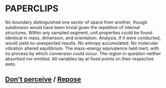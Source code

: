 # PAPERCLIPS

No boundary distinguished one sector of space from another, though subdivision would have been trivial given the repetition of internal structures. Within any sampled segment, unit properties could be found identical in mass, dimension, and orientation. Analysis, if it were conducted, would yield no unexpected results. No entropy accumulated. No molecular vibration altered equilibrium. The mass-energy equivalence held inert, with no process by which conversion could occur. The region in question neither absorbed nor emitted. All variables lay at fixed points on their respective axes.

## [Don't perceive](page-b215f27c52f6b873) / [Repose](page-82ce59c8f145fc39)

